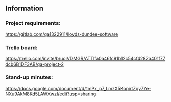 ## Information

### Project requirements:
https://gitlab.com/qa1322911/lloyds-dundee-software

### Trello board:
https://trello.com/invite/b/uoIVDMGR/ATTIfa0a46fc91b12c54cf4282a401f77dcb6B1DF3AB/qa-project-2

### Stand-up minutes:
https://docs.google.com/document/d/1mPx_p7_LmzX5KopirtZgy7Ye-NXu9AkM8Kd5LAWXwzI/edit?usp=sharing
